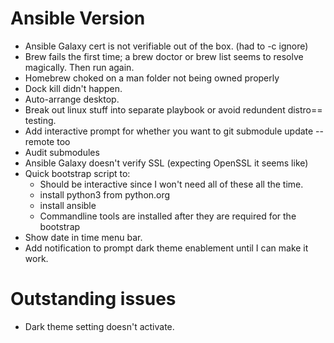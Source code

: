 # Ansible Version
- Ansible Galaxy cert is not verifiable out of the box. (had to -c ignore)
- Brew fails the first time; a brew doctor or brew list seems to resolve magically. Then run again.
- Homebrew choked on a man folder not being owned properly
- Dock kill didn't happen.
- Auto-arrange desktop.
- Break out linux stuff into separate playbook or avoid redundent distro== testing.
- Add interactive prompt for whether you want to git submodule update --remote too
- Audit submodules
- Ansible Galaxy doesn't verify SSL (expecting OpenSSL it seems like)
- Quick bootstrap script to:
	- Should be interactive since I won't need all of these all the time.
	- install python3 from python.org
	- install ansible
	- Commandline tools are installed after they are required for the bootstrap
- Show date in time menu bar.
- Add notification to prompt dark theme enablement until I can make it work.

# Outstanding issues
- Dark theme setting doesn't activate.
